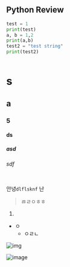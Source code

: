 ## Python Review



```python
test = 1
print(test)
a, b = 1,2
print(a,b)
test2 = "test string"
print(test2)

```



```

```

# s

## a

### 5

#### ds

##### asd

###### sdf

```

```

안녕`dlflsknf` 난 

> ㅀㄹㅇㅎㅎ

1. 

- ㅇ
  - ㅇㄹㄴ



![img](https://datascienceschool.net/upfiles/6b6900ff54194f87b8e72db23b340165.png)

![image](https://user-images.githubusercontent.com/48499094/55394886-582a0d00-557b-11e9-9163-67ec764fb032.png)